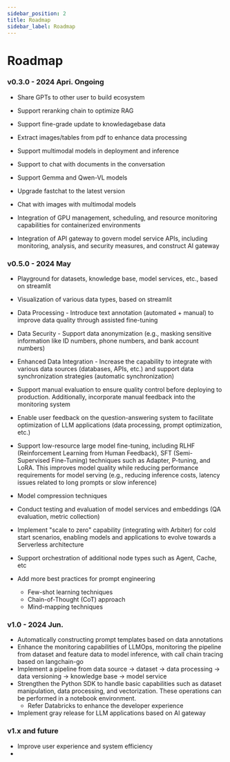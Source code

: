 ```yaml
---
sidebar_position: 2
title: Roadmap
sidebar_label: Roadmap
---
```

# Roadmap

### v0.3.0 - 2024 Apri. Ongoing
* Share GPTs to other user to build ecosystem

* Support reranking chain to optimize RAG

* Support fine-grade update to knowledagebase data

* Extract images/tables from pdf to enhance data processing

* Support multimodal models in deployment and inference

* Support to chat with documents in the conversation

* Support Gemma and Qwen-VL models

* Upgrade fastchat to the latest version

* Chat with images with multimodal models

* Integration of GPU management, scheduling, and resource monitoring capabilities for containerized environments

* Integration of API gateway to govern model service APIs, including monitoring, analysis, and security measures, and construct AI gateway

### v0.5.0 - 2024 May

* Playground for datasets, knowledge base, model services, etc., based on streamlit

* Visualization of various data types, based on streamlit

* Data Processing - Introduce text annotation (automated + manual) to improve data quality through assisted fine-tuning

* Data Security - Support data anonymization (e.g., masking sensitive information like ID numbers, phone numbers, and bank account numbers)

* Enhanced Data Integration - Increase the capability to integrate with various data sources (databases, APIs, etc.) and support data synchronization strategies (automatic synchronization)

* Support manual evaluation to ensure quality control before deploying to production. Additionally, incorporate manual feedback into the monitoring system

* Enable user feedback on the question-answering system to facilitate optimization of LLM applications (data processing, prompt optimization, etc.)

* Support low-resource large model fine-tuning, including RLHF (Reinforcement Learning from Human Feedback), SFT (Semi-Supervised Fine-Tuning) techniques such as Adapter, P-tuning, and LoRA. This improves model quality while reducing performance requirements for model serving (e.g., reducing inference costs, latency issues related to long prompts or slow inference)

* Model compression techniques
* Conduct testing and evaluation of model services and embeddings (QA evaluation, metric collection)

* Implement "scale to zero" capability (integrating with Arbiter) for cold start scenarios, enabling models and applications to evolve towards a Serverless architecture

* Support orchestration of additional node types such as Agent, Cache, etc

* Add more best practices for prompt engineering
  - Few-shot learning techniques
  - Chain-of-Thought (CoT) approach
  - Mind-mapping techniques

### v1.0 - 2024 Jun.
* Automatically constructing prompt templates based on data annotations
* Enhance the monitoring capabilities of LLMOps, monitoring the pipeline from dataset and feature data to model inference, with call chain tracing based on langchain-go
* Implement a pipeline from data source -> dataset -> data processing -> data versioning -> knowledge base -> model service
* Strengthen the Python SDK to handle basic capabilities such as dataset manipulation, data processing, and vectorization. These operations can be performed in a notebook environment.
  - Refer Databricks to enhance the developer experience
* Implement gray release for LLM applications based on AI gateway

### v1.x and future
* Improve user experience and system efficiency
* 